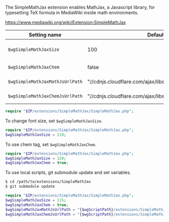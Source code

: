 The SimpleMathJax extension enables MathJax, a Javascript library, for typesetting TeX formula in MediaWiki inside math environments.

https://www.mediawiki.org/wiki/Extension:SimpleMathJax


| Setting name                    | Default value                                       | Description                             |
| ------------------------------- | --------------------------------------------------- | --------------------------------------- |
| `$wgSimpleMathJaxSize`          | 100                                                 | The default font size for SimpleMathJax |
| `$wgSimpleMathJaxChem`          | false                                               | enable `<chem>` tag                         |
| `$wgSimpleMathJaxMathJsUrlPath` | "//cdnjs.cloudflare.com/ajax/libs/mathjax/2.7.1"                 | URL path of Math.js        |
| `$wgSimpleMathJaxChemJsUrlPath` | "//cdnjs.cloudflare.com/ajax/libs/mathjax/2.7.1/extensions/TeX"  | URL path of mhchem.js      |


```PHP
require "$IP/extensions/SimpleMathJax/SimpleMathJax.php";
```

To change font size, set `$wgSimpleMathJaxSize`.
```PHP
require "$IP/extensions/SimpleMathJax/SimpleMathJax.php";
$wgSimpleMathJaxSize = 110;
```

To use chem tag, set `$wgSimpleMathJaxChem`.
```PHP
require "$IP/extensions/SimpleMathJax/SimpleMathJax.php";
$wgSimpleMathJaxSize = 120;
$wgSimpleMathJaxChem = true;
```

To use local scripts, git submodule update and set variables.
```Bash
$ cd /path/to/extensions/SimpleMathJax
$ git submodule update
```
```PHP
require "$IP/extensions/SimpleMathJax/SimpleMathJax.php";
$wgSimpleMathJaxSize = 115;
$wgSimpleMathJaxChem = true;
$wgSimpleMathJaxMathJsUrlPath = "{$wgScriptPath}/extensions/SimpleMathJax/MathJax";
$wgSimpleMathJaxChemJsUrlPath = "{$wgScriptPath}/extensions/SimpleMathJax/MathJax-mhchem";
```
